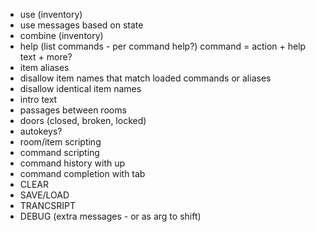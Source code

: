 - use (inventory)
- use messages based on state
- combine (inventory)
- help (list commands - per command help?)
    command = action + help text + more?
- item aliases
- disallow item names that match loaded commands or aliases
- disallow identical item names
- intro text
- passages between rooms
- doors (closed, broken, locked)
- autokeys?
- room/item scripting
- command scripting
- command history with up
- command completion with tab
- CLEAR
- SAVE/LOAD
- TRANCSRIPT
- DEBUG (extra messages - or as arg to shift)